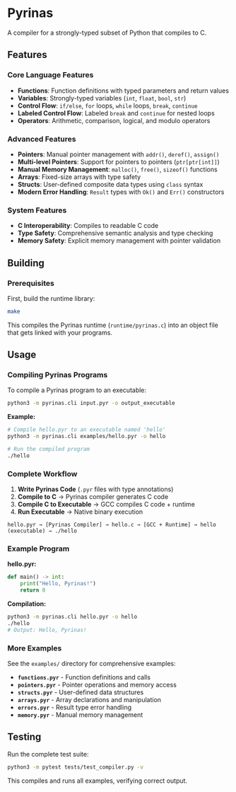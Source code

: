 # Pyrinas

A compiler for a strongly-typed subset of Python that compiles to C.

## Features

### Core Language Features
- **Functions**: Function definitions with typed parameters and return values
- **Variables**: Strongly-typed variables (`int`, `float`, `bool`, `str`)
- **Control Flow**: `if/else`, `for` loops, `while` loops, `break`, `continue`
- **Labeled Control Flow**: Labeled `break` and `continue` for nested loops
- **Operators**: Arithmetic, comparison, logical, and modulo operators

### Advanced Features
- **Pointers**: Manual pointer management with `addr()`, `deref()`, `assign()`
- **Multi-level Pointers**: Support for pointers to pointers (`ptr[ptr[int]]`)
- **Manual Memory Management**: `malloc()`, `free()`, `sizeof()` functions
- **Arrays**: Fixed-size arrays with type safety
- **Structs**: User-defined composite data types using `class` syntax
- **Modern Error Handling**: `Result` types with `Ok()` and `Err()` constructors

### System Features
- **C Interoperability**: Compiles to readable C code
- **Type Safety**: Comprehensive semantic analysis and type checking
- **Memory Safety**: Explicit memory management with pointer validation

## Building

### Prerequisites
First, build the runtime library:

```bash
make
```

This compiles the Pyrinas runtime (`runtime/pyrinas.c`) into an object file that gets linked with your programs.

## Usage

### Compiling Pyrinas Programs

To compile a Pyrinas program to an executable:

```bash
python3 -m pyrinas.cli input.pyr -o output_executable
```

**Example:**
```bash
# Compile hello.pyr to an executable named 'hello'
python3 -m pyrinas.cli examples/hello.pyr -o hello

# Run the compiled program
./hello
```

### Complete Workflow

1. **Write Pyrinas Code** (`.pyr` files with type annotations)
2. **Compile to C** → Pyrinas compiler generates C code
3. **Compile C to Executable** → GCC compiles C code + runtime
4. **Run Executable** → Native binary execution

```
hello.pyr → [Pyrinas Compiler] → hello.c → [GCC + Runtime] → hello (executable) → ./hello
```

### Example Program

**hello.pyr:**
```python
def main() -> int:
    print("Hello, Pyrinas!")
    return 0
```

**Compilation:**
```bash
python3 -m pyrinas.cli hello.pyr -o hello
./hello
# Output: Hello, Pyrinas!
```

### More Examples

See the `examples/` directory for comprehensive examples:

- **`functions.pyr`** - Function definitions and calls
- **`pointers.pyr`** - Pointer operations and memory access
- **`structs.pyr`** - User-defined data structures
- **`arrays.pyr`** - Array declarations and manipulation
- **`errors.pyr`** - Result type error handling
- **`memory.pyr`** - Manual memory management

## Testing

Run the complete test suite:

```bash
python3 -m pytest tests/test_compiler.py -v
```

This compiles and runs all examples, verifying correct output.
